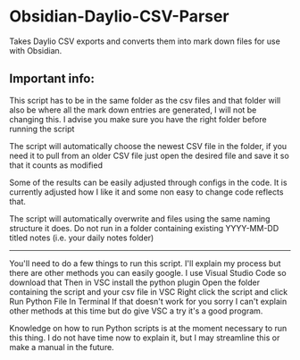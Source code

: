 # Obsidian-Daylio-CSV-Parser
Takes Daylio CSV exports and converts them into mark down files for use with Obsidian.

Important info:
-------------------------------------------------------------------------------------------------------------------------------------------------------------------------
This script has to be in the same folder as the csv files and that folder will also be where all the mark down entries are generated, I will not be changing this. I advise you make sure you have the right folder before running the script

The script will automatically choose the newest CSV file in the folder, if you need it to pull from an older CSV file just open the desired file and save it so that it counts as modified

Some of the results can be easily adjusted through configs in the code. It is currently adjusted how I like it and some non easy to change code reflects that.

The script will automatically overwrite and files using the same naming structure it does. Do not run in a folder containing existing YYYY-MM-DD titled notes (i.e. your daily notes folder)

-------------------------------------------------------------------------------------------------------------------------------------------------------------------------
You'll need to do a few things to run this script. I'll explain my process but there are other methods you can easily google.
I use Visual Studio Code so download that
Then in VSC install the python plugin
Open the folder containing the script and your csv file in VSC
Right click the script and click Run Python File In Terminal
If that doesn't work for you sorry I can't explain other methods at this time but do give VSC a try it's a good program.

Knowledge on how to run Python scripts is at the moment necessary to run this thing. I do not have time now to explain it, but I may streamline this or make a manual in the future.
